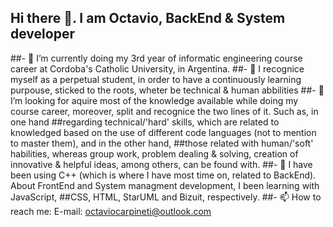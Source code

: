 ## Hi there 👋. I am Octavio, BackEnd & System developer


##- 🔭 I’m currently doing my 3rd year of informatic engineering course career at Cordoba's Catholic University, in Argentina.
##- 🌱 I recognice myself as a perpetual student, in order to have a continuously learning purpouse, sticked to the roots, wheter be technical & human abbilities
##- 🤔 I’m looking for aquire most of the knowledge available while doing my course career, moreover, split and recognice the two lines of it. Such as, in one hand ##regarding technical/'hard' skills, which are related to knowledged based on the use of different code languages (not to mention to master them), and in the other hand, ##those related with human/'soft' habilities, whereas group work, problem dealing & solving, creation of innovative & helpful ideas, among others, can be found with.
##- 📖 I have been using C++ (which is where I have most time on, related to BackEnd). About FrontEnd and System managment development, I been learning with JavaScript, ##CSS, HTML, StarUML and Bizuit, respectively. 
##- 📫 How to reach me: E-mail: octaviocarpineti@outlook.com

<!--
**OctavioCarpineti/OctavioCarpineti** is a ✨ _special_ ✨ repository because its `README.md` (this file) appears on your GitHub profile.

Here are some ideas to get you started:

- 💬 Ask me about ...
- ⚡ Fun fact: ...
-->
